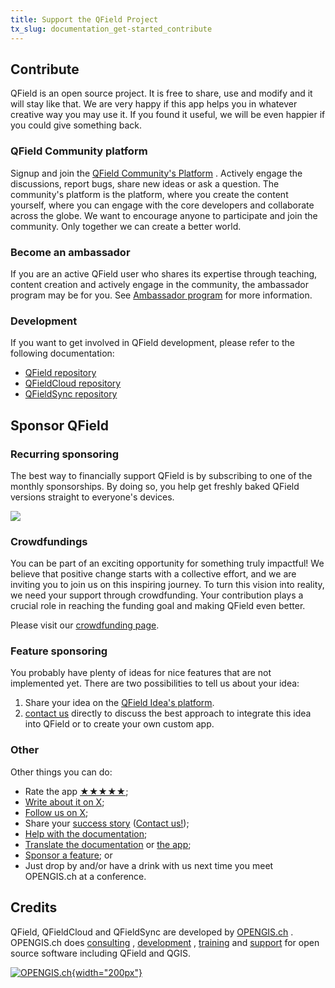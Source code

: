 ```yaml
---
title: Support the QField Project
tx_slug: documentation_get-started_contribute
---
```


## Contribute

QField is an open source project.
It is free to share, use and modify and it will stay like that.
We are very happy if this app helps you in whatever creative way you may use it.
If you found it useful, we will be even happier if you could give something back.

### QField Community platform

Signup and join the [QField Community's Platform](https://community.qfield.org/) <!-- markdown-link-check-disable-line -->.
 Actively engage the discussions, report bugs, share new ideas or ask a question.
 The community's platform is the platform, where you create the content yourself, where you can engage with the core developers and collaborate across the globe.
 We want to encourage anyone to participate and join the community.
 Only together we can create a better world.

### Become an ambassador

If you are an active QField user who shares its expertise through teaching, content creation and actively engage in the community, the ambassador program may be for you.
See [Ambassador program](https://qfield.org/ambassadors.html) <!-- markdown-link-check-disable-line --> for more information.

### Development

If you want to get involved in QField development, please refer to the following documentation:

- [QField repository](https://github.com/opengisch/QField/blob/master/doc/dev.md) <!-- markdown-link-check-disable-line -->
- [QFieldCloud repository](https://github.com/opengisch/qfieldcloud) <!-- markdown-link-check-disable-line -->
- [QFieldSync repository](https://github.com/opengisch/QFieldSync) <!-- markdown-link-check-disable-line -->

## Sponsor QField

### Recurring sponsoring

The best way to financially support QField is by subscribing to one of the monthly sponsorships.
By doing so, you help get freshly baked QField versions straight to everyone's devices.

[![](https://img.shields.io/static/v1?label=Sponsor%20Now&message=%E2%9D%A4&logo=GitHub&color=%2380CC28)](https://github.com/sponsors/opengisch)

### Crowdfundings

You can be part of an exciting opportunity for something truly impactful! We believe that positive change starts with a collective effort, and we are inviting you to join us on this inspiring journey.
To turn this vision into reality, we need your support through crowdfunding.
Your contribution plays a crucial role in reaching the funding goal and making QField even better.

Please visit our [crowdfunding page](https://www.opengis.ch/category/crowdfunding/).

### Feature sponsoring

You probably have plenty of ideas for nice features that are not implemented yet.
There are two possibilities to tell us about your idea:

1. Share your idea on the [QField Idea's platform](https://ideas.qfield.org/).
2. [contact us](https://opengis.ch/#contact) directly to discuss the best approach to integrate this idea into QField or to create your own custom app.

### Other

Other things you can do:

- Rate the app [★★★★★](https://play.google.com/store/apps/details?id=ch.opengis.qfield&hl=en#details-reviews); <!-- markdown-link-check-disable-line -->
- [Write about it on X](https://twitter.com/share?text=Looking%20for%20a%20good%20tool%20for%20field%20work%20in%20GIS?%20Check%20out%20%23QField!); <!-- markdown-link-check-disable-line -->
- [Follow us on X](https://twitter.com/QFieldForQGIS); <!-- markdown-link-check-disable-line -->
- Share your [success story](https://qfield.org/success-stories.html) ([Contact us!](mailto:sales@opengis.ch)); <!-- markdown-link-check-disable-line -->
- [Help with the documentation](https://github.com/opengisch/QField-docs#documentation-process); <!-- markdown-link-check-disable-line -->
- [Translate the documentation](https://github.com/opengisch/QField-docs#translation-process) or [the app](https://explore.transifex.com/opengisch/qfield-for-qgis/); <!-- markdown-link-check-disable-line -->
- [Sponsor a feature](https://docs.qfield.org/get-started/sponsor/); <!-- markdown-link-check-disable-line --> or
- Just drop by and/or have a drink with us next time you meet OPENGIS.ch at a conference.

## Credits

QField, QFieldCloud and QFieldSync are developed by [OPENGIS.ch](https://www.opengis.ch/) <!-- markdown-link-check-disable-line -->. OPENGIS.ch does [consulting](https://www.opengis.ch/training-consulting/) <!-- markdown-link-check-disable-line -->,
[development](https://www.opengis.ch/custom-development/) <!-- markdown-link-check-disable-line -->, [training](https://www.opengis.ch/qfield-training/) <!-- markdown-link-check-disable-line --> and [support](https://www.opengis.ch/qgis-support/) <!-- markdown-link-check-disable-line --> for open source software including QField and
QGIS.

[![OPENGIS.ch](../assets/images/opengisch_main_transparent.png){width="200px"}](http://www.opengis.ch) <!-- markdown-link-check-disable-line -->
